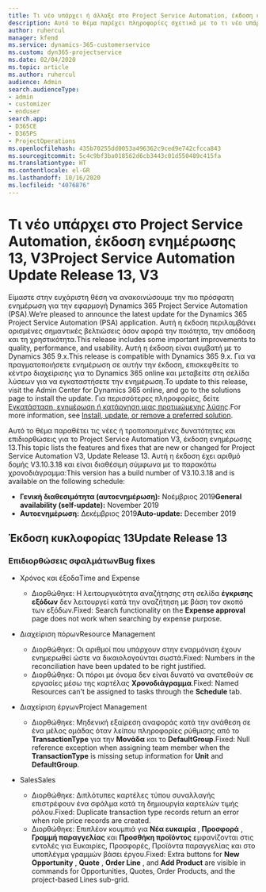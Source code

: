 ```yaml
---
title: Τι νέο υπάρχει ή άλλαξε στο Project Service Automation, έκδοση ενημέρωσης 13, V3
description: Αυτό το θέμα παρέχει πληροφορίες σχετικά με το τι νέο υπάρχει Project Service Automation, έκδοση ενημέρωσης 13, V3.
author: ruhercul
manager: kfend
ms.service: dynamics-365-customerservice
ms.custom: dyn365-projectservice
ms.date: 02/04/2020
ms.topic: article
ms.author: ruhercul
audience: Admin
search.audienceType:
- admin
- customizer
- enduser
search.app:
- D365CE
- D365PS
- ProjectOperations
ms.openlocfilehash: 435b70255dd0053a496362c9ced9e742cfcca843
ms.sourcegitcommit: 5c4c9bf3ba018562d6cb3443c01d550489c415fa
ms.translationtype: HT
ms.contentlocale: el-GR
ms.lasthandoff: 10/16/2020
ms.locfileid: "4076876"
---
```

# <a name="project-service-automation-update-release-13-v3"></a><span data-ttu-id="e6c5b-103">Τι νέο υπάρχει στο Project Service Automation, έκδοση ενημέρωσης 13, V3</span><span class="sxs-lookup"><span data-stu-id="e6c5b-103">Project Service Automation Update Release 13, V3</span></span>
<span data-ttu-id="e6c5b-104">Είμαστε στην ευχάριστη θέση να ανακοινώσουμε την πιο πρόσφατη ενημέρωση για την εφαρμογή Dynamics 365 Project Service Automation (PSA).</span><span class="sxs-lookup"><span data-stu-id="e6c5b-104">We’re pleased to announce the latest update for the Dynamics 365 Project Service Automation (PSA) application.</span></span> <span data-ttu-id="e6c5b-105">Αυτή η έκδοση περιλαμβάνει ορισμένες σημαντικές βελτιώσεις όσον αφορά την ποιότητα, την απόδοση και τη χρηστικότητα.</span><span class="sxs-lookup"><span data-stu-id="e6c5b-105">This release includes some important improvements to quality, performance, and usability.</span></span> <span data-ttu-id="e6c5b-106">Αυτή η έκδοση είναι συμβατή με το Dynamics 365 9.x.</span><span class="sxs-lookup"><span data-stu-id="e6c5b-106">This release is compatible with Dynamics 365 9.x.</span></span> <span data-ttu-id="e6c5b-107">Για να πραγματοποιήσετε ενημέρωση σε αυτήν την έκδοση, επισκεφθείτε το κέντρο διαχείρισης για το Dynamics 365 online και μεταβείτε στη σελίδα λύσεων για να εγκαταστήσετε την ενημέρωση.</span><span class="sxs-lookup"><span data-stu-id="e6c5b-107">To update to this release, visit the Admin Center for Dynamics 365 online, and go to the solutions page to install the update.</span></span> <span data-ttu-id="e6c5b-108">Για περισσότερες πληροφορίες, δείτε [Εγκατάσταση, ενημέρωση ή κατάργηση μιας προτιμώμενης λύσης](https://docs.microsoft.com/power-platform/admin/install-remove-preferred-solution).</span><span class="sxs-lookup"><span data-stu-id="e6c5b-108">For more information, see [Install, update, or remove a preferred solution](https://docs.microsoft.com/power-platform/admin/install-remove-preferred-solution).</span></span>

<span data-ttu-id="e6c5b-109">Αυτό το θέμα παραθέτει τις νέες ή τροποποιημένες δυνατότητες και επιδιορθώσεις για το Project Service Automation V3, έκδοση ενημέρωσης 13.</span><span class="sxs-lookup"><span data-stu-id="e6c5b-109">This topic lists the features and fixes that are new or changed for Project Service Automation V3, Update Release 13.</span></span> <span data-ttu-id="e6c5b-110">Αυτή η έκδοση έχει αριθμό δομής V3.10.3.18 και είναι διαθέσιμη σύμφωνα με το παρακάτω χρονοδιάγραμμα:</span><span class="sxs-lookup"><span data-stu-id="e6c5b-110">This version has a build number of V3.10.3.18 and is available on the following schedule:</span></span>

- <span data-ttu-id="e6c5b-111">**Γενική διαθεσιμότητα (αυτοενημέρωση):** Νοέμβριος 2019</span><span class="sxs-lookup"><span data-stu-id="e6c5b-111">**General availability (self-update):** November 2019</span></span>
- <span data-ttu-id="e6c5b-112">**Αυτοενημέρωση:** Δεκέμβριος 2019</span><span class="sxs-lookup"><span data-stu-id="e6c5b-112">**Auto-update:** December 2019</span></span>


## <a name="update-release-13"></a><span data-ttu-id="e6c5b-113">Έκδοση κυκλοφορίας 13</span><span class="sxs-lookup"><span data-stu-id="e6c5b-113">Update Release 13</span></span> 

### <a name="bug-fixes"></a><span data-ttu-id="e6c5b-114">Επιδιορθώσεις σφαλμάτων</span><span class="sxs-lookup"><span data-stu-id="e6c5b-114">Bug fixes</span></span>

- <span data-ttu-id="e6c5b-115">Χρόνος και έξοδα</span><span class="sxs-lookup"><span data-stu-id="e6c5b-115">Time and Expense</span></span>

     - <span data-ttu-id="e6c5b-116">Διορθώθηκε: Η λειτουργικότητα αναζήτησης στη σελίδα **έγκρισης εξόδων** δεν λειτουργεί κατά την αναζήτηση με βάση τον σκοπό των εξόδων.</span><span class="sxs-lookup"><span data-stu-id="e6c5b-116">Fixed: Search functionality on the **Expense approval** page does not work when searching by expense purpose.</span></span>

- <span data-ttu-id="e6c5b-117">Διαχείριση πόρων</span><span class="sxs-lookup"><span data-stu-id="e6c5b-117">Resource Management</span></span>

     - <span data-ttu-id="e6c5b-118">Διορθώθηκε: Οι αριθμοί που υπάρχουν στην εναρμόνιση έχουν ενημερωθεί ώστε να δικαιολογούνται σωστά.</span><span class="sxs-lookup"><span data-stu-id="e6c5b-118">Fixed: Numbers in the reconciliation have been updated to be right justified.</span></span>
     - <span data-ttu-id="e6c5b-119">Διορθώθηκε: Οι πόροι με όνομα δεν είναι δυνατό να ανατεθούν σε εργασίες μέσω της καρτέλας **Χρονοδιάγραμμα**.</span><span class="sxs-lookup"><span data-stu-id="e6c5b-119">Fixed: Named Resources can't be assigned to tasks through the **Schedule** tab.</span></span>

- <span data-ttu-id="e6c5b-120">Διαχείριση έργων</span><span class="sxs-lookup"><span data-stu-id="e6c5b-120">Project Management</span></span>

     - <span data-ttu-id="e6c5b-121">Διορθώθηκε: Μηδενική εξαίρεση αναφοράς κατά την ανάθεση σε ένα μέλος ομάδας όταν λείπου πληροφορίες ρύθμισης από το **TransactionType** για την **Μονάδα** και το **DefaultGroup**.</span><span class="sxs-lookup"><span data-stu-id="e6c5b-121">Fixed: Null reference exception when assigning team member when the **TransactionType** is missing setup information for **Unit** and **DefaultGroup**.</span></span>

- <span data-ttu-id="e6c5b-122">Sales</span><span class="sxs-lookup"><span data-stu-id="e6c5b-122">Sales</span></span>

     - <span data-ttu-id="e6c5b-123">Διορθώθηκε: Διπλότυπες καρτέλες τύπου συναλλαγής επιστρέφουν ένα σφάλμα κατά τη δημιουργία καρτελών τιμής ρόλου.</span><span class="sxs-lookup"><span data-stu-id="e6c5b-123">Fixed: Duplicate transaction type records return an error when role price records are created.</span></span>
     - <span data-ttu-id="e6c5b-124">Διορθώθηκε: Επιπλέον κουμπιά για **Νέα ευκαιρία** , **Προσφορά** , **Γραμμή παραγγελίας** και **Προσθήκη προϊόντος** εμφανίζονται στις εντολές για Ευκαιρίες, Προσφορές, Προϊόντα παραγγελίας και στο υποπλέγμα γραμμών βάσει έργου.</span><span class="sxs-lookup"><span data-stu-id="e6c5b-124">Fixed: Extra buttons for **New Opportunity** , **Quote** , **Order Line** , and **Add Product** are visible in commands for Opportunities, Quotes, Order Products, and the project-based Lines sub-grid.</span></span>


